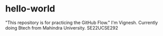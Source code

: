 # hello-world
"This repository is for practicing the GitHub Flow."
I'm Vignesh. Currently doing Btech from Mahindra University.
SE22UCSE292
